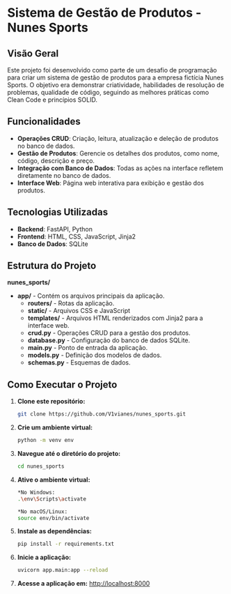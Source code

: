 # Sistema de Gestão de Produtos - Nunes Sports

## Visão Geral
Este projeto foi desenvolvido como parte de um desafio de programação para criar um sistema de gestão de produtos para a empresa fictícia Nunes Sports. O objetivo era demonstrar criatividade, habilidades de resolução de problemas, qualidade de código, seguindo as melhores práticas como Clean Code e princípios SOLID.

## Funcionalidades
- **Operações CRUD**: Criação, leitura, atualização e deleção de produtos no banco de dados.
- **Gestão de Produtos**: Gerencie os detalhes dos produtos, como nome, código, descrição e preço.
- **Integração com Banco de Dados**: Todas as ações na interface refletem diretamente no banco de dados.
- **Interface Web**: Página web interativa para exibição e gestão dos produtos.

## Tecnologias Utilizadas
- **Backend**: FastAPI, Python
- **Frontend**: HTML, CSS, JavaScript, Jinja2
- **Banco de Dados**: SQLite

## Estrutura do Projeto

**nunes_sports/** 

- **app/** - Contém os arquivos principais da aplicação.
  - **routers/** - Rotas da aplicação.
  - **static/** - Arquivos CSS e JavaScript
  - **templates/** - Arquivos HTML renderizados com Jinja2 para a interface web.
  - **crud.py** - Operações CRUD para a gestão dos produtos.
  - **database.py** - Configuração do banco de dados SQLite.
  - **main.py** - Ponto de entrada da aplicação.
  - **models.py** - Definição dos modelos de dados.
  - **schemas.py** - Esquemas de dados.


## Como Executar o Projeto

1. **Clone este repositório:**
   ```bash
   git clone https://github.com/V1vianes/nunes_sports.git

2. **Crie um ambiente virtual:**
   ``` bash
   python -m venv env
   
3. **Navegue até o diretório do projeto:**
   ```bash
   cd nunes_sports

4. **Ative o ambiente virtual:**
   ```bash
   *No Windows:
   .\env\Scripts\activate
   
   *No macOS/Linux:
   source env/bin/activate
   
5. **Instale as dependências:** 
   ```bash
   pip install -r requirements.txt
   
6. **Inicie a aplicação:**
   ```bash
   uvicorn app.main:app --reload
   
7. **Acesse a aplicação em:** [http://localhost:8000](http://localhost:8000)
